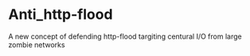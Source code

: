 # Anti_http-flood
A new concept of defending http-flood targiting centural I/O from large zombie networks
